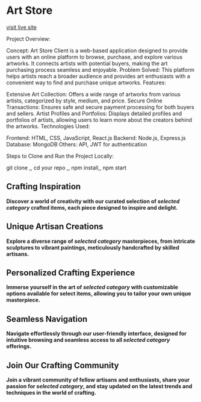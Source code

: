 # Art Store

[visit live site](https://art-store-client.web.app)




Project Overview:

Concept: Art Store Client is a web-based application designed to provide users with an online platform to browse, purchase, and explore various artworks. It connects artists with potential buyers, making the art purchasing process seamless and enjoyable.
Problem Solved: This platform helps artists reach a broader audience and provides art enthusiasts with a convenient way to find and purchase unique artworks.
Features:

Extensive Art Collection:
Offers a wide range of artworks from various artists, categorized by style, medium, and price.
Secure Online Transactions:
Ensures safe and secure payment processing for both buyers and sellers.
Artist Profiles and Portfolios:
Displays detailed profiles and portfolios of artists, allowing users to learn more about the creators behind the artworks.
Technologies Used:

Frontend: HTML, CSS, JavaScript, React.js
Backend: Node.js, Express.js
Database: MongoDB
Others:  API, JWT for authentication


Steps to Clone and Run the Project Locally:

git clone ,, 
cd your repo ,,
npm install,,
npm start




## Crafting Inspiration

**Discover a world of creativity with our curated selection of *selected category* crafted items, each piece designed to inspire and delight.**

## Unique Artisan Creations

**Explore a diverse range of *selected category* masterpieces, from intricate sculptures to vibrant paintings, meticulously handcrafted by skilled artisans.**

## Personalized Crafting Experience

**Immerse yourself in the art of *selected category* with customizable options available for select items, allowing you to tailor your own unique masterpiece.**

## Seamless Navigation

**Navigate effortlessly through our user-friendly interface, designed for intuitive browsing and seamless access to all *selected category* offerings.**

## Join Our Crafting Community

**Join a vibrant community of fellow artisans and enthusiasts, share your passion for *selected category*, and stay updated on the latest trends and techniques in the world of crafting.**
